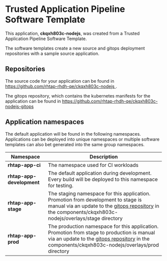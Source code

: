 # Trusted Application Pipeline Software Template

This application, **ckqxh803c-nodejs**, was created from a Trusted Application Pipeline Software Template.

The software templates create a new source and gitops deployment repositories with a sample source application. 

## Repositories

The source code for your application can be found in [https://github.com/rhtap-rhdh-qe/ckqxh803c-nodejs ](https://github.com/rhtap-rhdh-qe/ckqxh803c-nodejs ).
 
The gitops repository, which contains the kubernetes manifests for the application can be found in 
[https://github.com/rhtap-rhdh-qe/ckqxh803c-nodejs-gitops ](https://github.com/rhtap-rhdh-qe/ckqxh803c-nodejs-gitops ) 

## Application namespaces 

The default application will be found in the following namespaces. Applications can be deployed into unique namespaces or multiple software templates can also bet generated into the same group namespaces.  

|  Namespace   |  Description   |  
| -------- | -------- |
| **rhtap-app-ci** | The namespace used for CI workloads |
| **rhtap-app-development** | The default application during development. Every build will be deployed to this namespace for testing. |
| **rhtap-app-stage** | The staging namespace for this application. Promotion from development to stage is manual via an update to the [gitops repository](https://github.com/rhtap-rhdh-qe/ckqxh803c-nodejs-gitops ) in the components/ckqxh803c-nodejs/overlays/stage directory |
| **rhtap-app-prod** | The production namespace for this application. Promotion from stage to production is manual via an update to the [gitops repository](https://github.com/rhtap-rhdh-qe/ckqxh803c-nodejs-gitops ) in the components/ckqxh803c-nodejs/overlays/prod directory |